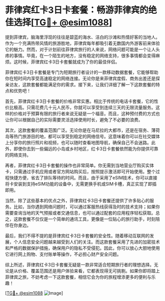 # 菲律宾红卡3日卡套餐：畅游菲律宾的绝佳选择[[TG💪+ @esim1088](https://t.me/s/esim1088)]

提到菲律宾，脑海里浮现的往往是碧蓝的海水、洁白的沙滩和热情好客的当地人。作为一个充满热带风情的旅游胜地，菲律宾每年都吸引着无数国内外游客前来体验它的魅力。然而，对于计划前往菲律宾旅行的人来说，网络问题可能是一个让人头疼的事情。毕竟，在一个陌生的地方，没有稳定的网络支持，很多事情都会变得麻烦。这时候，菲律宾红卡3日卡套餐就成为了你的最佳伴侣。

菲律宾红卡3日卡套餐是专门为短期旅行者设计的一款移动数据套餐，它能够帮助你在短时间内享受高速稳定的网络连接。无论你是来菲律宾度假、商务出差还是探亲访友，这款套餐都能满足你的需求。接下来，让我们详细了解一下这款套餐的特点和优势吧！

首先，菲律宾红卡3日卡套餐的价格非常实惠。相比于传统的电话卡套餐，它的性价比极高。只需花费几十元人民币，你就可以享受到连续三天的无限流量服务。这样的价格对于预算有限的旅行者来说无疑是一个福音。而且，这种预付费的方式也让你可以根据自己的实际需要灵活选择使用时长，避免了不必要的浪费。

其次，这款套餐的覆盖范围广泛。无论你是在马尼拉的大都市，还是在宿务、薄荷岛等热门旅游目的地，都可以享受到稳定的网络信号。这意味着你可以在社交媒体上分享你的旅行照片和视频，也可以随时查看地图导航，确保自己不会迷路。此外，即使你去到一些偏远的小岛或乡村地区，红卡3日卡套餐依然能为你提供可靠的网络支持。

再者，菲律宾红卡3日卡套餐的操作也非常简单。你无需到当地营业厅购买实体卡，只需通过手机应用或者官方网站购买后，按照提示激活即可开始使用。整个过程快捷方便，省去了排队等待的时间。而且，由于采用了eSIM技术，你可以直接将卡安装到支持eSIM功能的设备中，无需更换手机或SIM卡槽，真正实现了即插即用。

当然，除了这些基本的优点之外，菲律宾红卡3日卡套餐还提供了许多贴心的服务。比如，当你遇到网络问题时，可以通过客服热线获得及时的技术支持；如果你需要查询当地的天气预报或者交通信息，也可以通过配套的应用程序轻松获取。总之，这款套餐不仅仅是一个简单的通讯工具，更像是一位贴心的旅行助手，时刻陪伴在你身边。

最后，我们不得不提的是菲律宾红卡3日卡套餐的安全性。随着移动互联网的发展，个人信息安全问题越来越受到人们的关注。而这款套餐采用了先进的加密技术和严格的数据保护措施，确保用户的隐私不受侵犯。因此，你可以放心大胆地使用它进行网上购物、支付账单等操作，不必担心财产安全问题。

综上所述，菲律宾红卡3日卡套餐无疑是一款非常适合短期旅行者的理想选择。无论是从价格、覆盖范围还是用户体验来看，它都表现得无可挑剔。如果你即将踏上菲律宾之旅，不妨考虑一下这款套餐，相信它会为你的旅程增添更多的便利与乐趣！

[[TG💪+ @esim1088](https://t.me/s/esim1088) ![Image](https://i.postimg.cc/4NQfJmqS/Snipaste-2025-05-13-00-14-12.png)]